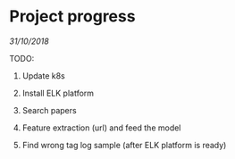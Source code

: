 # Project progress
*31/10/2018*

TODO: 
1. Update k8s

2. Install ELK platform

3. Search papers

4. Feature extraction (url) and feed the model

5. Find wrong tag log sample (after ELK platform is ready)
